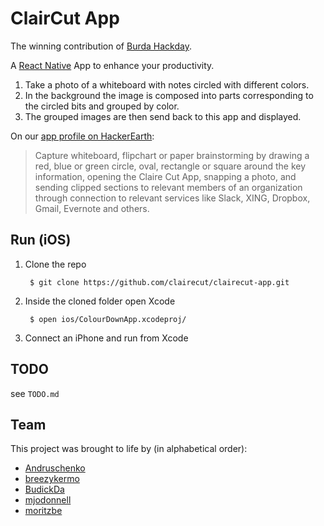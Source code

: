 # ClairCut App

The winning contribution of [Burda Hackday](http://burdahackday.de/).

A [React Native](https://facebook.github.io/react-native/) App to enhance your productivity.

1. Take a photo of a whiteboard with notes circled with different colors.
2. In the background the image is composed into parts corresponding to the circled bits and grouped by color.
3. The grouped images are then send back to this app and displayed.

On our [app profile on HackerEarth](https://www.hackerearth.com/sprints/burda-hackday-future-of-work/teams/6e2e66d/):

>Capture whiteboard, flipchart or paper brainstorming by drawing a red, blue or green circle, oval, rectangle or square around the key information, opening the Claire Cut App, snapping a photo, and sending clipped sections to relevant members of an organization through connection to relevant services like Slack, XING, Dropbox, Gmail, Evernote and others.

## Run (iOS)

1. Clone the repo

		$ git clone https://github.com/clairecut/clairecut-app.git

2. Inside the cloned folder open Xcode

		$ open ios/ColourDownApp.xcodeproj/

3. Connect an iPhone and run from Xcode

## TODO

see `TODO.md`

## Team

This project was brought to life by (in alphabetical order):

* [Andruschenko](https://github.com/Andruschenko)
* [breezykermo](https://github.com/breezykermo)
* [BudickDa](https://github.com/BudickDa)
* [mjodonnell](https://twitter.com/mjodonnell)
* [moritzbe](https://github.com/moritzbe)